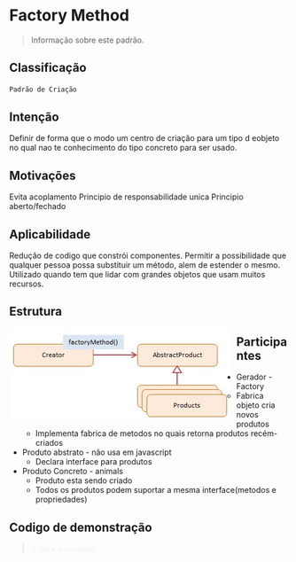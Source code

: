 # Factory Method
> Informação sobre este padrão.

## Classificação
```sh
Padrão de Criação
```

## Intenção
Definir de forma que o modo um centro de criação para um tipo d eobjeto no qual nao te conhecimento do tipo concreto para ser usado.

## Motivações
Evita acoplamento
Principio de responsabilidade unica
Principio aberto/fechado

## Aplicabilidade
Redução de codigo que constrói componentes. Permitir a possibilidade que qualquer pessoa possa substituir um método, alem de estender o mesmo.
Utilizado quando tem que lidar com grandes objetos que usam muitos recursos.

## Estrutura
<img src="factorymethod_structure.png"
     alt="Structure Memento Pattern"
     style="float: left; margin-right: 10px;" />
     
## Participantes
* Gerador - Factory
    * Fabrica objeto cria novos produtos
    * Implementa fabrica de metodos no quais retorna produtos recém-criados
* Produto abstrato - não usa em javascript
    * Declara interface para produtos
* Produto Concreto - animals
    * Produto esta sendo criado
    * Todos os produtos podem suportar a mesma interface(metodos e propriedades)

## Codigo de demonstração
><a style="text-decoration: none; color: #f0f0f0f0" href="https://github.com/hebertbritto/design_patterns/blob/main/factorymethod/factoryMethod.js">Ir para o exemplo</a>